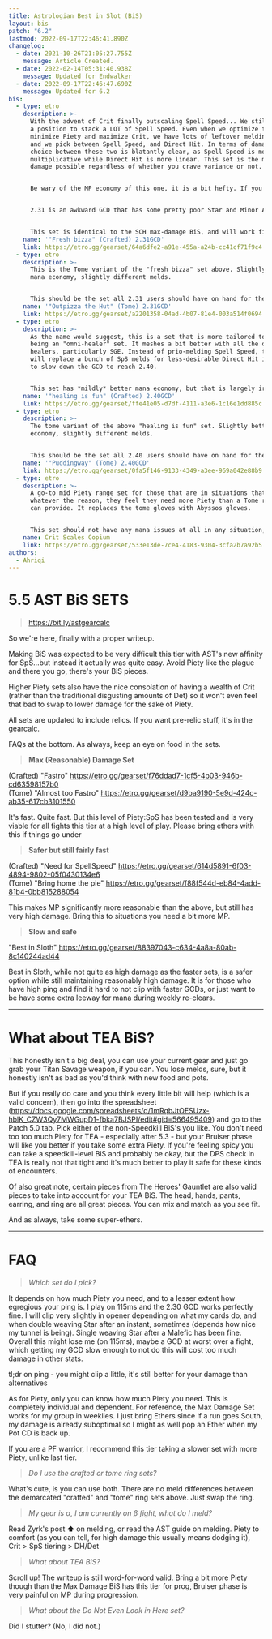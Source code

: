 ```yaml
---
title: Astrologian Best in Slot (BiS)
layout: bis
patch: "6.2"
lastmod: 2022-09-17T22:46:41.890Z
changelog:
  - date: 2021-10-26T21:05:27.755Z
    message: Article Created.
  - date: 2022-02-14T05:31:40.938Z
    message: Updated for Endwalker
  - date: 2022-09-17T22:46:47.690Z
    message: Updated for 6.2
bis:
  - type: etro
    description: >-
      With the advent of Crit finally outscaling Spell Speed... We still are in
      a position to stack a LOT of Spell Speed. Even when we optimize to
      minimize Piety and maximize Crit, we have lots of leftover melding slots,
      and we pick between Spell Speed, and Direct Hit. In terms of damage, the
      choice between these two is blatantly clear, as Spell Speed is more
      multiplicative while Direct Hit is more linear. This set is the maximum
      damage possible regardless of whether you crave variance or not.


      Be wary of the MP economy of this one, it is a bit hefty. If you are concerned about your mana despite playing AST, the easiest upgrade is to take a Tome ring instead. We have a set for this.


      2.31 is an awkward GCD that has some pretty poor Star and Minor Arcana drift, but it will not cause either to drift out of buffs or cause a lost usage in almost all cases. Divination is fine at 2.31. 


      This set is identical to the SCH max-damage BiS, and will work fine for anyone playing SCH as well.
    name: '"Fresh bizza" (Crafted) 2.31GCD'
    link: https://etro.gg/gearset/64a6dfe2-a91e-455a-a24b-cc41cf71f9c4
  - type: etro
    description: >-
      This is the Tome variant of the "fresh bizza" set above. Slightly better
      mana economy, slightly different melds.


      This should be the set all 2.31 users should have on hand for the expected 6.3 Ultimate (essentially, make sure you have a Tome ring ready for that encounter).
    name: '"Outpizza the Hut" (Tome) 2.31GCD'
    link: https://etro.gg/gearset/a2201358-04ad-4b07-81e4-003a514f0694
  - type: etro
    description: >-
      As the name would suggest, this is a set that is more tailored towards
      being an "omni-healer" set. It meshes a bit better with all the other
      healers, particularly SGE. Instead of prio-melding Spell Speed, this set
      will replace a bunch of SpS melds for less-desirable Direct Hit in order
      to slow down the GCD to reach 2.40.


      This set has *mildly* better mana economy, but that is largely irrelevant.
    name: '"healing is fun" (Crafted) 2.40GCD'
    link: https://etro.gg/gearset/ffe41e05-d7df-4111-a3e6-1c16e1dd885c
  - type: etro
    description: >-
      The tome variant of the above "healing is fun" set. Slightly better mana
      economy, slightly different melds.


      This should be the set all 2.40 users should have on hand for the expected 6.3 Ultimate (essentially, make sure you have a Tome ring ready for that encounter).
    name: '"Puddingway" (Tome) 2.40GCD'
    link: https://etro.gg/gearset/0fa5f146-9133-4349-a3ee-969a042e88b9
  - type: etro
    description: >-
      A go-to mid Piety range set for those that are in situations that, for
      whatever the reason, they feel they need more Piety than a Tome ring set
      can provide. It replaces the tome gloves with Abyssos gloves.


      This set should not have any mana issues at all in any situation, barring extreme examples.
    name: Crit Scales Copium
    link: https://etro.gg/gearset/533e13de-7ce4-4183-9304-3cfa2b7a92b5
authors:
  - Ahriqi
---
```

# 5.5 AST BiS SETS

> <https://bit.ly/astgearcalc>

So we're here, finally with a proper writeup.

Making BiS was expected to be very difficult this tier with AST's new affinity for SpS...but instead it actually was quite easy. Avoid Piety like the plague and there you go, there's your BiS pieces.

Higher Piety sets also have the nice consolation of having a wealth of Crit (rather than the traditional disgusting amounts of Det) so it won't even feel that bad to swap to lower damage for the sake of Piety.

All sets are updated to include relics. If you want pre-relic stuff, it's in the gearcalc.

FAQs at the bottom. As always, keep an eye on food in the sets.

> **Max (Reasonable) Damage Set**  

(Crafted) "Fastro" <https://etro.gg/gearset/f76ddad7-1cf5-4b03-946b-cd63598157b0>\
(Tome) "Almost too Fastro" <https://etro.gg/gearset/d9ba9190-5e9d-424c-ab35-617cb3101550>

It's fast. Quite fast. But this level of Piety:SpS has been tested and is very viable for all fights this tier at a high level of play. Please bring ethers with this if things go under

> **Safer but still fairly fast**  

(Crafted) "Need for SpellSpeed" <https://etro.gg/gearset/614d5891-6f03-4894-9802-05f0430134e6>\
(Tome) "Bring home the pie" <https://etro.gg/gearset/f88f544d-eb84-4add-81b4-0bb815288054>

This makes MP significantly more reasonable than the above, but still has very high damage. Bring this to situations you need a bit more MP.

> **Slow and safe**  

"Best in Sloth" <https://etro.gg/gearset/88397043-c634-4a8a-80ab-8c140244ad44>  

Best in Sloth, while not quite as high damage as the faster sets, is a safer option while still maintaining reasonably high damage. It is for those who have high ping and find it hard to not clip with faster GCDs, or just want to be have some extra leeway for mana during weekly re-clears.

- - -

# What about TEA BiS?

This honestly isn't a big deal, you can use your current gear and just go grab your Titan Savage weapon, if you can. You lose melds, sure, but it honestly isn't as bad as you'd think with new food and pots.

But if you really do care and you think every little bit will help (which is a valid concern), then go into the spreadsheet (<https://docs.google.com/spreadsheets/d/1mRqbJtOESUzx-hblK_CZW3Qy7MWGupD1-fbka7BJSPI/edit#gid=566495409>) and go to the Patch 5.0 tab. Pick either of the non-Speedkill BiS's you like. You don't need too too much Piety for TEA - especially after 5.3 - but your Bruiser phase will like you better if you take some extra Piety. If you're feeling spicy you can take a speedkill-level BiS and probably be okay, but the DPS check in TEA is really not that tight and it's much better to play it safe for these kinds of encounters.

Of also great note, certain pieces from The Heroes' Gauntlet are also valid pieces to take into account for your TEA BiS. The head, hands, pants, earring, and ring are all great pieces. You can mix and match as you see fit.

And as always, take some super-ethers.

- - -

# FAQ

> *Which set do I pick?*

It depends on how much Piety you need, and to a lesser extent how egregious your ping is. I play on 115ms and the 2.30 GCD works perfectly fine. I will clip very slightly in opener depending on what my cards do, and when double weaving Star after an instant, sometimes (depends how nice my tunnel is being). Single weaving Star after a Malefic has been fine. Overall this might lose me (on 115ms), maybe a GCD at worst over a fight, which getting my GCD slow enough to not do this will cost too much damage in other stats.

tl;dr on ping - you might clip a little, it's still better for your damage than alternatives

As for Piety, only you can know how much Piety you need. This is completely individual and dependent. For reference, the Max Damage Set works for my group in weeklies. I just bring Ethers since if a run goes South, my damage is already suboptimal so I might as well pop an Ether when my Pot CD is back up.

If you are a PF warrior, I recommend this tier taking a slower set with more Piety, unlike last tier.

> *Do I use the crafted or tome ring sets?*

What's cute, is you can use both. There are no meld differences between the demarcated "crafted" and "tome" ring sets above. Just swap the ring.

> *My gear is α, I am currently on β fight, what do I meld?*

Read Zyrk's post :arrow_up: on melding, or read the AST guide on melding. Piety to comfort (as you can tell, for high damage this usually means dodging it), Crit > SpS tiering > DH/Det

> *What about TEA BiS?*

Scroll up! The writeup is still word-for-word valid. Bring a bit more Piety though than the Max Damage BiS has this tier for prog, Bruiser phase is very painful on MP during progression.

> *What about the Do Not Even Look in Here set?*

Did I stutter?
(No, I did not.)